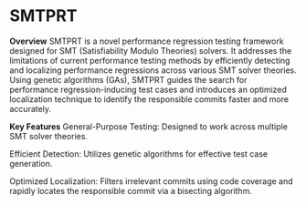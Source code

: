 # SMTPRT

**Overview**
SMTPRT is a novel performance regression testing framework designed for SMT (Satisfiability Modulo Theories) solvers. It addresses the limitations of current performance testing methods by efficiently detecting and localizing performance regressions across various SMT solver theories. Using genetic algorithms (GAs), SMTPRT guides the search for performance regression-inducing test cases and introduces an optimized localization technique to identify the responsible commits faster and more accurately.

**Key Features**
General-Purpose Testing: Designed to work across multiple SMT solver theories.

Efficient Detection: Utilizes genetic algorithms for effective test case generation.

Optimized Localization: Filters irrelevant commits using code coverage and rapidly locates the responsible commit via a bisecting algorithm.
